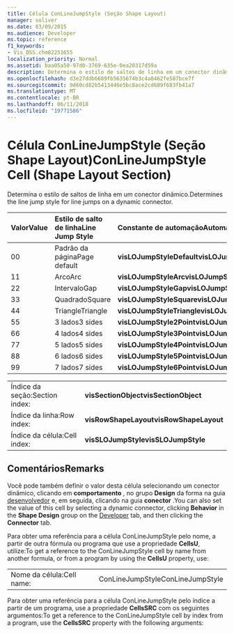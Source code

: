 ```yaml
---
title: Célula ConLineJumpStyle (Seção Shape Layout)
manager: soliver
ms.date: 03/09/2015
ms.audience: Developer
ms.topic: reference
f1_keywords:
- Vis_DSS.chm82251655
localization_priority: Normal
ms.assetid: baa05a50-97d0-3769-635e-0ea20317d59a
description: Determina o estilo de saltos de linha em um conector dinâmico.
ms.openlocfilehash: d3e27ddb6689fb5635674b3c4a8462fe587bce7f
ms.sourcegitcommit: 9d60cd82b5413446e5bc8ace2cd689f683fb41a7
ms.translationtype: MT
ms.contentlocale: pt-BR
ms.lasthandoff: 06/11/2018
ms.locfileid: "19771586"
---
```

# <a name="conlinejumpstyle-cell-shape-layout-section"></a><span data-ttu-id="7dca9-103">Célula ConLineJumpStyle (Seção Shape Layout)</span><span class="sxs-lookup"><span data-stu-id="7dca9-103">ConLineJumpStyle Cell (Shape Layout Section)</span></span>

<span data-ttu-id="7dca9-104">Determina o estilo de saltos de linha em um conector dinâmico.</span><span class="sxs-lookup"><span data-stu-id="7dca9-104">Determines the line jump style for line jumps on a dynamic connector.</span></span>
  
|<span data-ttu-id="7dca9-105">**Valor**</span><span class="sxs-lookup"><span data-stu-id="7dca9-105">**Value**</span></span>|<span data-ttu-id="7dca9-106">**Estilo de salto de linha**</span><span class="sxs-lookup"><span data-stu-id="7dca9-106">**Line Jump Style**</span></span>|<span data-ttu-id="7dca9-107">**Constante de automação**</span><span class="sxs-lookup"><span data-stu-id="7dca9-107">**Automation constant**</span></span>|
|:-----|:-----|:-----|
|<span data-ttu-id="7dca9-108">0</span><span class="sxs-lookup"><span data-stu-id="7dca9-108">0</span></span>  <br/> |<span data-ttu-id="7dca9-109">Padrão da página</span><span class="sxs-lookup"><span data-stu-id="7dca9-109">Page default</span></span>  <br/> |<span data-ttu-id="7dca9-110">**visLOJumpStyleDefault**</span><span class="sxs-lookup"><span data-stu-id="7dca9-110">**visLOJumpStyleDefault**</span></span> <br/> |
|<span data-ttu-id="7dca9-111">1</span><span class="sxs-lookup"><span data-stu-id="7dca9-111">1</span></span>  <br/> |<span data-ttu-id="7dca9-112">Arco</span><span class="sxs-lookup"><span data-stu-id="7dca9-112">Arc</span></span>  <br/> |<span data-ttu-id="7dca9-113">**visLOJumpStyleArc**</span><span class="sxs-lookup"><span data-stu-id="7dca9-113">**visLOJumpStyleArc**</span></span> <br/> |
|<span data-ttu-id="7dca9-114">2</span><span class="sxs-lookup"><span data-stu-id="7dca9-114">2</span></span>  <br/> |<span data-ttu-id="7dca9-115">Intervalo</span><span class="sxs-lookup"><span data-stu-id="7dca9-115">Gap</span></span>  <br/> |<span data-ttu-id="7dca9-116">**visLOJumpStyleGap**</span><span class="sxs-lookup"><span data-stu-id="7dca9-116">**visLOJumpStyleGap**</span></span> <br/> |
|<span data-ttu-id="7dca9-117">3</span><span class="sxs-lookup"><span data-stu-id="7dca9-117">3</span></span>  <br/> |<span data-ttu-id="7dca9-118">Quadrado</span><span class="sxs-lookup"><span data-stu-id="7dca9-118">Square</span></span>  <br/> |<span data-ttu-id="7dca9-119">**visLOJumpStyleSquare**</span><span class="sxs-lookup"><span data-stu-id="7dca9-119">**visLOJumpStyleSquare**</span></span> <br/> |
|<span data-ttu-id="7dca9-120">4</span><span class="sxs-lookup"><span data-stu-id="7dca9-120">4</span></span>  <br/> |<span data-ttu-id="7dca9-121">Triangle</span><span class="sxs-lookup"><span data-stu-id="7dca9-121">Triangle</span></span>  <br/> |<span data-ttu-id="7dca9-122">**visLOJumpStyleTriangle**</span><span class="sxs-lookup"><span data-stu-id="7dca9-122">**visLOJumpStyleTriangle**</span></span> <br/> |
|<span data-ttu-id="7dca9-123">5</span><span class="sxs-lookup"><span data-stu-id="7dca9-123">5</span></span>  <br/> |<span data-ttu-id="7dca9-124">3 lados</span><span class="sxs-lookup"><span data-stu-id="7dca9-124">3 sides</span></span>  <br/> |<span data-ttu-id="7dca9-125">**visLOJumpStyle2Point**</span><span class="sxs-lookup"><span data-stu-id="7dca9-125">**visLOJumpStyle2Point**</span></span> <br/> |
|<span data-ttu-id="7dca9-126">6</span><span class="sxs-lookup"><span data-stu-id="7dca9-126">6</span></span>  <br/> |<span data-ttu-id="7dca9-127">4 lados</span><span class="sxs-lookup"><span data-stu-id="7dca9-127">4 sides</span></span>  <br/> |<span data-ttu-id="7dca9-128">**visLOJumpStyle3Point**</span><span class="sxs-lookup"><span data-stu-id="7dca9-128">**visLOJumpStyle3Point**</span></span> <br/> |
|<span data-ttu-id="7dca9-129">7</span><span class="sxs-lookup"><span data-stu-id="7dca9-129">7</span></span>  <br/> |<span data-ttu-id="7dca9-130">5 lados</span><span class="sxs-lookup"><span data-stu-id="7dca9-130">5 sides</span></span>  <br/> |<span data-ttu-id="7dca9-131">**visLOJumpStyle4Point**</span><span class="sxs-lookup"><span data-stu-id="7dca9-131">**visLOJumpStyle4Point**</span></span> <br/> |
|<span data-ttu-id="7dca9-132">8</span><span class="sxs-lookup"><span data-stu-id="7dca9-132">8</span></span>  <br/> |<span data-ttu-id="7dca9-133">6 lados</span><span class="sxs-lookup"><span data-stu-id="7dca9-133">6 sides</span></span>  <br/> |<span data-ttu-id="7dca9-134">**visLOJumpStyle5Point**</span><span class="sxs-lookup"><span data-stu-id="7dca9-134">**visLOJumpStyle5Point**</span></span> <br/> |
|<span data-ttu-id="7dca9-135">9</span><span class="sxs-lookup"><span data-stu-id="7dca9-135">9</span></span>  <br/> |<span data-ttu-id="7dca9-136">7 lados</span><span class="sxs-lookup"><span data-stu-id="7dca9-136">7 sides</span></span>  <br/> |<span data-ttu-id="7dca9-137">**visLOJumpStyle6Point**</span><span class="sxs-lookup"><span data-stu-id="7dca9-137">**visLOJumpStyle6Point**</span></span> <br/> |
   
|||
|:-----|:-----|
|<span data-ttu-id="7dca9-138">Índice da seção:</span><span class="sxs-lookup"><span data-stu-id="7dca9-138">Section index:</span></span>  <br/> |<span data-ttu-id="7dca9-139">**visSectionObject**</span><span class="sxs-lookup"><span data-stu-id="7dca9-139">**visSectionObject**</span></span> <br/> |
|<span data-ttu-id="7dca9-140">Índice da linha:</span><span class="sxs-lookup"><span data-stu-id="7dca9-140">Row index:</span></span>  <br/> |<span data-ttu-id="7dca9-141">**visRowShapeLayout**</span><span class="sxs-lookup"><span data-stu-id="7dca9-141">**visRowShapeLayout**</span></span> <br/> |
|<span data-ttu-id="7dca9-142">Índice da célula:</span><span class="sxs-lookup"><span data-stu-id="7dca9-142">Cell index:</span></span>  <br/> |<span data-ttu-id="7dca9-143">**visSLOJumpStyle**</span><span class="sxs-lookup"><span data-stu-id="7dca9-143">**visSLOJumpStyle**</span></span> <br/> |
   
## <a name="remarks"></a><span data-ttu-id="7dca9-144">Comentários</span><span class="sxs-lookup"><span data-stu-id="7dca9-144">Remarks</span></span>

<span data-ttu-id="7dca9-145">Você pode também definir o valor desta célula selecionando um conector dinâmico, clicando em **comportamento** , no grupo **Design** da forma na guia [desenvolvedor](run-in-developer-mode-display-the-developer-tab.md) e, em seguida, clicando na guia **conector** .</span><span class="sxs-lookup"><span data-stu-id="7dca9-145">You can also set the value of this cell by selecting a dynamic connector, clicking **Behavior** in the **Shape Design** group on the [Developer](run-in-developer-mode-display-the-developer-tab.md) tab, and then clicking the **Connector** tab.</span></span> 
  
<span data-ttu-id="7dca9-146">Para obter uma referência para a célula ConLineJumpStyle pelo nome, a partir de outra fórmula ou programa que use a propriedade **CellsU**, utilize:</span><span class="sxs-lookup"><span data-stu-id="7dca9-146">To get a reference to the ConLineJumpStyle cell by name from another formula, or from a program by using the **CellsU** property, use:</span></span> 
  
|||
|:-----|:-----|
|<span data-ttu-id="7dca9-147">Nome da célula:</span><span class="sxs-lookup"><span data-stu-id="7dca9-147">Cell name:</span></span>  <br/> |<span data-ttu-id="7dca9-148">ConLineJumpStyle</span><span class="sxs-lookup"><span data-stu-id="7dca9-148">ConLineJumpStyle</span></span>  <br/> |
   
<span data-ttu-id="7dca9-149">Para obter uma referência para a célula ConLineJumpStyle pelo índice a partir de um programa, use a propriedade **CellsSRC** com os seguintes argumentos:</span><span class="sxs-lookup"><span data-stu-id="7dca9-149">To get a reference to the ConLineJumpStyle cell by index from a program, use the **CellsSRC** property with the following arguments:</span></span> 
  

